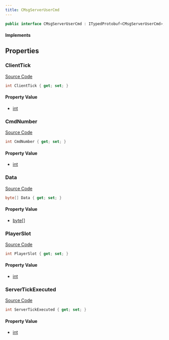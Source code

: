 ```yaml
---
title: CMsgServerUserCmd
---
```


```csharp
public interface CMsgServerUserCmd : ITypedProtobuf<CMsgServerUserCmd>, INativeHandle
```

#### Implements

## Properties

### ClientTick

[Source Code](https://github.com/swiftly-solution/swiftlys2/blob/main/managed/src/SwiftlyS2.Generated/Protobufs/Interfaces/CMsgServerUserCmd.cs#L25)

```csharp
int ClientTick { get; set; }
```

#### Property Value

- [int](https://learn.microsoft.com/dotnet/api/system.int32)

### CmdNumber

[Source Code](https://github.com/swiftly-solution/swiftlys2/blob/main/managed/src/SwiftlyS2.Generated/Protobufs/Interfaces/CMsgServerUserCmd.cs#L16)

```csharp
int CmdNumber { get; set; }
```

#### Property Value

- [int](https://learn.microsoft.com/dotnet/api/system.int32)

### Data

[Source Code](https://github.com/swiftly-solution/swiftlys2/blob/main/managed/src/SwiftlyS2.Generated/Protobufs/Interfaces/CMsgServerUserCmd.cs#L13)

```csharp
byte[] Data { get; set; }
```

#### Property Value

- [byte](https://learn.microsoft.com/dotnet/api/system.byte)[]

### PlayerSlot

[Source Code](https://github.com/swiftly-solution/swiftlys2/blob/main/managed/src/SwiftlyS2.Generated/Protobufs/Interfaces/CMsgServerUserCmd.cs#L19)

```csharp
int PlayerSlot { get; set; }
```

#### Property Value

- [int](https://learn.microsoft.com/dotnet/api/system.int32)

### ServerTickExecuted

[Source Code](https://github.com/swiftly-solution/swiftlys2/blob/main/managed/src/SwiftlyS2.Generated/Protobufs/Interfaces/CMsgServerUserCmd.cs#L22)

```csharp
int ServerTickExecuted { get; set; }
```

#### Property Value

- [int](https://learn.microsoft.com/dotnet/api/system.int32)

